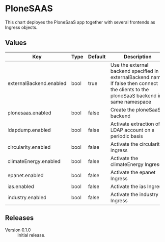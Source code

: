 # PloneSAAS

This chart deployes the PloneSaaS app together with several frontends as Ingress objects.


## Values

| Key | Type | Default | Description |
|-----|------|---------|-------------|
| externalBackend.enabled | bool | true | Use the external backend specified in externalBackend.name. If false then connect the clients to the ploneSaaS backend in same namespace |
| plonesaas.enabled | bool | false | Create the ploneSaaS backend |
| ldapdump.enabled | bool | false | Activate extraction of LDAP account on a periodic basis |
| circularity.enabled | bool | false | Activate the circularity Ingress |
| climateEnergy.enabled | bool | false | Activate the climateEnergy Ingress |
| epanet.enabled | bool | false | Activate the epanet Ingress |
| ias.enabled | bool | false | Activate the ias Ingress |
| industry.enabled | bool | false | Activate the industry Ingress |

## Releases

<dl>
  <dt>Version 0.1.0</dt>
  <dd>Initial release.</dd>
</dl> 
